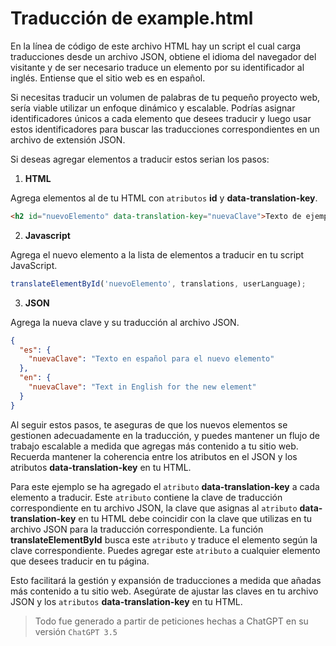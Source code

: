 # Traducción de example.html

En la línea de código de este archivo HTML hay un script el cual carga traducciones desde un archivo JSON, obtiene el idioma del navegador del visitante y de ser necesario traduce un elemento por su identificador al inglés. Entiense que el sitio web es en español.

Si necesitas traducir un volumen de palabras de tu pequeño proyecto web, sería viable utilizar un enfoque dinámico y escalable. Podrías asignar identificadores únicos a cada elemento que desees traducir y luego usar estos identificadores para buscar las traducciones correspondientes en un archivo de extensión JSON.

Si deseas agregar elementos a traducir estos serian los pasos:

1. **HTML**
   
Agrega elementos al **<body>** de tu HTML con `atributos` **id** y **data-translation-key**.

```html
<h2 id="nuevoElemento" data-translation-key="nuevaClave">Texto de ejemplo</h2>
```
2. **Javascript**
   
Agrega el nuevo elemento a la lista de elementos a traducir en tu script JavaScript.
```javascript
translateElementById('nuevoElemento', translations, userLanguage);
```
3. **JSON**

Agrega la nueva clave y su traducción al archivo JSON.
```json
{
  "es": {
    "nuevaClave": "Texto en español para el nuevo elemento"
  },
  "en": {
    "nuevaClave": "Text in English for the new element"
  }
}

```
Al seguir estos pasos, te aseguras de que los nuevos elementos se gestionen adecuadamente en la traducción, y puedes mantener un flujo de trabajo escalable a medida que agregas más contenido a tu sitio web. Recuerda mantener la coherencia entre los atributos en el JSON y los atributos **data-translation-key** en tu HTML.




Para este ejemplo se ha agregado el `atributo` **data-translation-key** a cada elemento a traducir. Este `atributo` contiene la clave de traducción correspondiente en tu archivo JSON,  la clave que asignas al `atributo` **data-translation-key** en tu HTML debe coincidir con la clave que utilizas en tu archivo JSON para la traducción correspondiente. La función **translateElementById** busca este `atributo` y traduce el elemento según la clave correspondiente. Puedes agregar este `atributo` a cualquier elemento que desees traducir en tu página.

Esto facilitará la gestión y expansión de traducciones a medida que añadas más contenido a tu sitio web. Asegúrate de ajustar las claves en tu archivo JSON y los `atributos` **data-translation-key** en tu HTML.


>Todo fue generado a partir de peticiones hechas a ChatGPT en su versión `ChatGPT 3.5`
